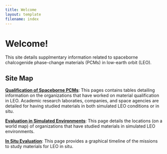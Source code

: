 ```yaml
---
title: Welcome
layout: template
filename: index
--- 
```


# Welcome!

This site details supplmentary information related to spaceborne chalcogenide phase-change materials (PCMs) in low-earth orbit (LEO).

## Site Map
[**Qualification of Spaceborne PCMs**](https://spaceborne-pcms.github.io/qualification): This pages contains tables detailing information on the organizations that have worked on material qualification in LEO. Academic research laboraties, companies, and space agencies are detailed for having studied materials in both simulated LEO conditions or in situ.

[**Evaluation in Simulated Environments**](https://spaceborne-pcms.github.io/simulatedevaluation): This page details the locations (on a world map) of organizations that have studied materials in simulated LEO environments.

[**In Situ Evaluation**](https://spaceborne-pcms.github.io/insitu): This page provides a graphical timeline of the missions to study materials for LEO in situ.

